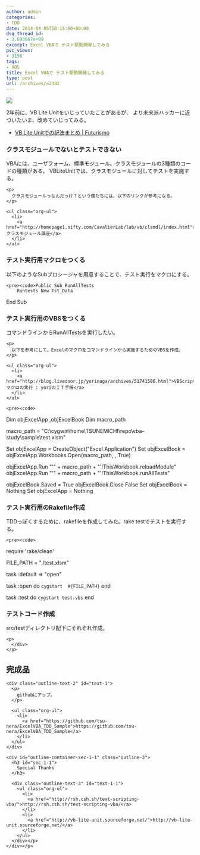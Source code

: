 ```yaml
---
author: admin
categories:
- TDD
date: 2014-04-05T18:15:00+00:00
dsq_thread_id:
- 3.693667e+09
excerpt: Excel VBAで テスト駆動開発してみる
pvc_views:
- 3156
tags:
- VBS
title: Excel VBAで テスト駆動開発してみる
type: post
url: /archives/=2382
---
```


![][1]

2年前に、VB Lite Unitをいじっていたことがあるが、 より未来派ハッカーに近づいたいま、改めていじってみる。 

<ul class="org-ul">
  <li>
    <a href="http://futurismo.biz/archives/59">VB Lite Unitでの記法まとめ | Futurismo</a>
  </li>
</ul>

<div id="outline-container-sec-0-1" class="outline-3">
  <h3 id="sec-0-1">
    クラスモジュールでないとテストできない
  </h3>
  
  <div class="outline-text-3" id="text-0-1">
    <p>
      VBAには、ユーザフォーム、標準モジュール、クラスモジュールの3種類のコードの種類がある。 VBLiteUnitでは、クラスモジュールに対してテストを実施する。
    </p>
    
    <p>
      クラスモジュールっなんだっけ？という僕たちには、以下のリンクが参考になる。
    </p>
    
    <ul class="org-ul">
      <li>
        <a href="http://homepage1.nifty.com/CavalierLab/lab/vb/clsmdl/index.html">クラスモジュール講座</a>
      </li>
    </ul>
  </div></p>
</div>

<div id="outline-container-sec-0-2" class="outline-3">
  <h3 id="sec-0-2">
    テスト実行用マクロをつくる
  </h3>
  
  <div class="outline-text-3" id="text-0-2">
    <p>
      以下のようなSubプロシージャを用意することで、テスト実行をマクロにする。
    </p>
    
    <pre><code>Public Sub RunAllTests
        Runtests New Tst_Data
End Sub
</code></pre></p>
  </div></p>
</div>

<div id="outline-container-sec-0-3" class="outline-3">
  <h3 id="sec-0-3">
    テスト実行用のVBSをつくる
  </h3>
  
  <div class="outline-text-3" id="text-0-3">
    <p>
      コマンドラインからRunAllTestsを実行したい。
    </p>
    
    <p>
      以下を参考にして、Excelのマクロをコマンドラインから実施するためのVBSを作成。
    </p>
    
    <ul class="org-ul">
      <li>
        <a href="http://blog.livedoor.jp/yorinaga/archives/51741586.html">VBScript:Excelマクロの実行 : yoriのＩＴ手帳</a>
      </li>
    </ul>
    
    <pre><code>
Dim objExcelApp ,objExcelBook
Dim macro_path

macro_path = "C:\cygwin\home\TSUNEMICHI\repo\vba-study\sample\test.xlsm"

Set objExcelApp = CreateObject("Excel.Application")
Set objExcelBook = objExcelApp.Workbooks.Open(macro_path, , True)

objExcelApp.Run "'" + macro_path + "'!ThisWorkbook.reloadModule"
objExcelApp.Run "'" + macro_path + "'!ThisWorkbook.runAllTests"

objExcelBook.Saved = True
objExcelBook.Close False
Set objExcelBook = Nothing
Set objExcelApp = Nothing
</code></pre></p>
  </div></p>
</div>

<div id="outline-container-sec-0-4" class="outline-3">
  <h3 id="sec-0-4">
    テスト実行用のRakefile作成
  </h3>
  
  <div class="outline-text-3" id="text-0-4">
    <p>
      TDDっぽくするために、rakefileを作成してみた。rake testでテストを実行する。
    </p>
    
    <pre><code>
require 'rake/clean'

FILE_PATH  = "./test.xlsm"

task :default => "open"

task :open do
  `cygstart  #{FILE_PATH}` 
end

task :test do
  `cygstart test.vbs` 
end
</code></pre></p>
  </div></p>
</div>

<div id="outline-container-sec-0-5" class="outline-3">
  <h3 id="sec-0-5">
    テストコード作成
  </h3>
  
  <div class="outline-text-3" id="text-0-5">
    <p>
      src/testディレクトリ配下にそれぞれ作成。
    </p>
    
    <p>
      </div>
    </p>
  </div>
  
  <div id="outline-container-sec-1" class="outline-2">
    <h2 id="sec-1">
      完成品
    </h2>
    
    <div class="outline-text-2" id="text-1">
      <p>
        githubにアップ。
      </p>
      
      <ul class="org-ul">
        <li>
          <a href="https://github.com/tsu-nera/ExcelVBA_TDD_Sample">https://github.com/tsu-nera/ExcelVBA_TDD_Sample</a>
        </li>
      </ul>
    </div>
    
    <div id="outline-container-sec-1-1" class="outline-3">
      <h3 id="sec-1-1">
        Special Thanks
      </h3>
      
      <div class="outline-text-3" id="text-1-1">
        <ul class="org-ul">
          <li>
            <a href="http://rsh.csh.sh/text-scripting-vba/">http://rsh.csh.sh/text-scripting-vba/</a>
          </li>
          <li>
            <a href="http://vb-lite-unit.sourceforge.net/">http://vb-lite-unit.sourceforge.net/</a>
          </li>
        </ul>
      </div></p>
    </div></p>
  </div>

 [1]: http://futurismo.biz/wp-content/uploads/Windows_7_Vertical_Logo_Web.jpg